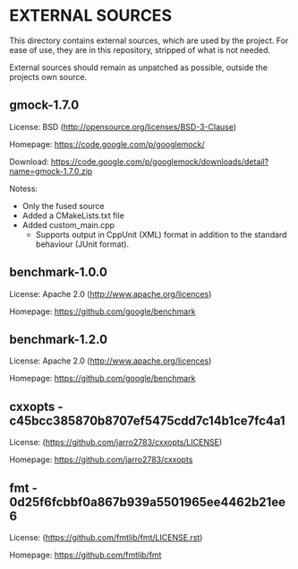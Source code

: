EXTERNAL SOURCES
================

This directory contains external sources, which are used by the project.
For ease of use, they are in this repository, stripped of what is
not needed.

External sources should remain as unpatched as possible, outside the
projects own source.


gmock-1.7.0
-----------

License: BSD (http://opensource.org/licenses/BSD-3-Clause)

Homepage: https://code.google.com/p/googlemock/

Download: https://code.google.com/p/googlemock/downloads/detail?name=gmock-1.7.0.zip

Notess:
- Only the fused source
- Added a CMakeLists.txt file
- Added custom\_main.cpp
  - Supports output in CppUnit (XML) format in addition to the standard
    behaviour (JUnit format).


benchmark-1.0.0
---------------

License: Apache 2.0 (http://www.apache.org/licences)

Homepage: https://github.com/google/benchmark


benchmark-1.2.0
---------------

License: Apache 2.0 (http://www.apache.org/licences)

Homepage: https://github.com/google/benchmark


cxxopts - c45bcc385870b8707ef5475cdd7c14b1ce7fc4a1
--------------------------------------------------

License: (https://github.com/jarro2783/cxxopts/LICENSE)

Homepage: https://github.com/jarro2783/cxxopts


fmt - 0d25f6fcbbf0a867b939a5501965ee4462b21ee6
----------------------------------------------

License: (https://github.com/fmtlib/fmt/LICENSE.rst)

Homepage: https://github.com/fmtlib/fmt

